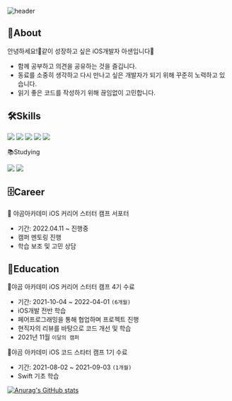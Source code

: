 ![header](https://capsule-render.vercel.app/api?type=soft&color=gradient&customColorList=0,3,6,14,15,18,24&height=250&section=header&text=Asan&fontSize=90&desc=같이%20성장하는%20개발자&fontAlignY=40&descSize=30&descAlignY=80&animation=fadeIn)

💎About
---
안녕하세요!👋같이 성장하고 싶은 iOS개발자 아샌입니다🤗
- 함께 공부하고 의견을 공유하는 것을 즐깁니다.
- 동료를 소중히 생각하고 다시 만나고 싶은 개발자가 되기 위해 꾸준히 노력하고 있습니다.
- 읽기 좋은 코드를 작성하기 위해 끊임없이 고민합니다.

🛠Skills
---
<img src="https://img.shields.io/badge/Swift-F05138?style=round-square&logo=swift&logoColor=white"/> <img src="https://img.shields.io/badge/iOS-000000?style=round-square&logo=apple&logoColor=white"/> <img src="https://img.shields.io/badge/Xcode-147EFB?style=flat-square&logo=Xcode&logoColor=white"/> <img src="https://img.shields.io/badge/git-F05032?style=round-square&logo=git&logoColor=white"/> <img src="https://img.shields.io/badge/github-181717?style=flat-square&logo=github&logoColor=white"/>

📚Studying

<img src="https://img.shields.io/badge/RxSwift-B7178C?style=flat-square&logo=ReactiveX&logoColor=white"/> <img src="https://img.shields.io/badge/Firebase-FFCA28?style=flat-square&logo=Firebase&logoColor=white"/>

🗄Career
---
🏫 야곰아카데미 iOS 커리어 스터터 캠프 서포터
- 기간: 2022.04.11 ~ 진행중
- 캠퍼 멘토링 진행
- 학습 보조 및 고민 상담

📖Education
---
🐻야곰 아카데미 iOS 커리어 스터터 캠프 4기 수료
- 기간: 2021-10-04 ~ 2022-04-01 `(6개월)`
- iOS개발 전반 학습
- 페어프로그래밍을 통해 협업하며 프로젝트 진행
- 현직자의 리뷰를 바탕으로 코드 개선 및 학습
- 2021년 11월 `이달의 캠퍼` 


🐻야곰 아카데미 iOS 코드 스타터 캠프 1기 수료
- 기간: 2021-08-02 ~ 2021-09-03 `(1개월)`
- Swift 기초 학습

[![Anurag's GitHub stats](https://github-readme-stats.vercel.app/api?username=ICS-Asan&show_icons=true&count_private=true&hide=stars)](https://github.com/anuraghazra/github-readme-stats)
